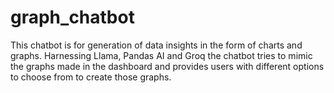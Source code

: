 # graph_chatbot
This chatbot is for generation of data insights in the form of charts and graphs. Harnessing Llama, Pandas AI and Groq the chatbot tries to mimic the graphs made in the dashboard and provides users with different options to choose from to create those graphs. 
